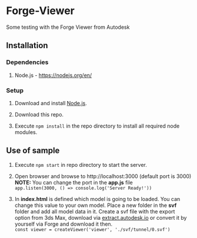 # Forge-Viewer
Some testing with the Forge Viewer from Autodesk

## Installation
### Dependencies
1. Node.js - https://nodejs.org/en/

### Setup
1. Download and install [Node.js](https://nodejs.org/en/).

2. Download this repo.

3. Execute `npm install` in the repo directory to install all required node modules.

## Use of sample
1. Execute `npm start` in repo directory to start the server.

2. Open browser and browse to http://localhost:3000 (default port is 3000)  
**NOTE:** You can change the port in the **app.js** file  
```app.listen(3000, () => console.log('Server Ready!'))```

3. In **index.html** is defined which model is going to be loaded. You can change this value to your own model. Place a new folder in the **svf** folder and add all model data in it. Create a svf file with the export option from 3ds Max, download via [extract.autodesk.io](https://extract.autodesk.io/) or convert it by yourself via Forge and download it then.  
```const viewer = createViewer('viewer', './svf/tunnel/0.svf')```
